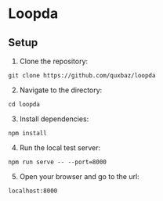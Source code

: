 # Loopda

## Setup

1. Clone the repository:
```
git clone https://github.com/quxbaz/loopda
```

2. Navigate to the directory:
```
cd loopda
```

3. Install dependencies:
```
npm install
```

4. Run the local test server:
```
npm run serve -- --port=8000
```

5. Open your browser and go to the url:
```
localhost:8000
```
